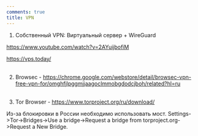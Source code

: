 ```yaml
---
comments: true
title: VPN
---
```


1) Собственный VPN: Виртуальный сервер + WireGuard

<https://www.youtube.com/watch?v=2AYuijbofiM>

<https://vps.today/>
<br><br>

2) Browsec - <https://chrome.google.com/webstore/detail/browsec-vpn-free-vpn-for/omghfjlpggmjjaagoclmmobgdodcjboh/related?hl=ru>
<br><br>

3) Tor Browser - <https://www.torproject.org/ru/download/>

Из-за блокировки в России необходимо использовать мост. Settings->Tor->Bridges->Use a bridge->Request a bridge from torproject.org->Request a New Bridge.